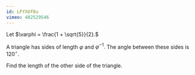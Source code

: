 ```yaml
---
id: LFYXUf8u
vimeo: 482529546
---
```


Let $\varphi = \frac{1 + \sqrt{5}}{2}.$

A triangle has sides of length $\varphi$ and $\varphi^{-1}.$ The angle between these sides is $120^\circ.$

Find the length of the other side of the triangle.
